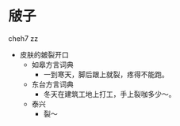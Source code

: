 # 㿭子
cheh7 zz
+ 皮肤的皴裂开口
  * 如皋方言词典
    - 一到寒天，脚后跟上就裂，疼得不能跑。
  * 东台方言词典
    - 冬天在建筑工地上打工，手上裂咖多少～。
  * 泰兴
    - 裂～
